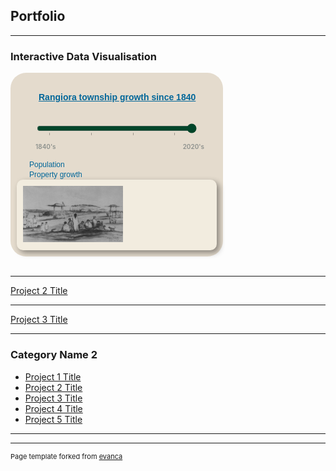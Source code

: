 ## Portfolio

---

### Interactive Data Visualisation 

<style type="text/css">	
  
    #play-controls {
        text-align: left;
        min-width: 320px;
        max-width: 320px;
        margin: 0 auto;
        padding: 5px 0 1em;
    }

    #play-controls * {
        display: inline-block;
        vertical-align: middle;
    }

	#steplist {
		display: none;
	}

	#slider-control-values {
		width: 270px;
		margin: 0px 10px 0px 30px;
		font-size: 10px;
        font-weight: 600;
		color: #8d918d;
	}
	
	.align-left {
		float: left;
	}
	
	.align-right {
		float: right;
	}

    #play-pause-button {
        width: 20px;
        height: 20px;
        text-align: center;
        font-size: 15px;
        cursor: pointer;
        color: #222;
        border: 0;
        background: transparent;
    }

    #play-range {
        margin: 2.5%;
        width: 80%;
        accent-color: #004529;
    }

    #play-output {
        font-family: Arial, Helvetica, sans-serif;
    }

    input[type="range"]::-moz-range-track {
        padding: 0 10px;
        background: repeating-linear-gradient(to right, 
            #ccc, 
            #ccc 10%, 
            #000 10%, 
            #000 11%, 
            #ccc 11%, 
            #ccc 20%);
	}

    #d3div {
        border-radius: 25px;
        background: #e4dbcd;
        padding: 10px; 
        width: 320px;
        height: auto;  
    }

    #d3div h4 a {
        margin: 10px 10px 10px 35px;
        font-family: sans-serif;
        font-size: 14px;
        font-weight: 600;
        color: #069; 
    }

    #divChart p, #divMap p {
        margin: 0px 0px 0px 20px;
        font-family: sans-serif;
        line-height: 16px;
        font-size: 12px;
        font-weight: 300;
        color: #069; 
    }
    
    
	#initialMap.hidden {
		display: none;
	}

    .propertylabel {
		font-family: Helvetica, sans-serif;
		font-size: 4px;
		fill: rgb(239,101,72);
		text-anchor: middle;
        display: none;
    }

    #divStoryBox {
        width: 300px;
        height: auto;
        padding: 10px;
        background-color: #f2ecdf;
        -webkit-border-radius: 10px;
        -moz-border-radius: 10px;
        border-radius: 10px;
        -webkit-box-shadow: 4px 4px 10px rgba(0, 0, 0, 0.4);
        -moz-box-shadow: 4px 4px 10px rgba(0, 0, 0, 0.4);
        box-shadow: 4px 4px 10px rgba(0, 0, 0, 0.4);
        pointer-events: none;
    }
			
	#divStoryBox.hidden {
		display: none;
	}

    #divStoryBox p {
        margin: 0;
        font-family: sans-serif;
        font-size: 12px;
        line-height: 16px;    
    }

</style>

<div id="d3div">
    <!-- Infographic title -->
    <h4><a href="/sample_page">Rangiora township growth since 1840</a></h4>
    <!-- Step slider with play/pause automation -->
    <div id="play-controls">
        <button id="play-pause-button" class="fa fa-play" title="play"></button>
        <input id="play-range" type="range" value="2020" min="1840" max="2020" step="10" list="steplist">
        <datalist id="steplist">
            <option>1850</option>
            <option>1900</option>
            <option>1950</option>
            <option>2000</option>
        </datalist>
        <output id="play-output" for="play-range" name="year"></output>
        <div id="slider-control-values">
            <div class="align-left">1840's</div>
            <div class="align-right">2020's</div>
            <div style="clear: both;"></div>
        </div>
    </div>
    <!-- Population bar chart -->
    <div id="divChart">
        <p>Population</p>
    </div>
    <!-- Properties map -->
    <div id="divMap">
        <p>Property growth</p>
    </div>
    <!-- Story box for text and images -->
    <div id="divStoryBox" >
        <p><strong><span id="storyBoxTitle" style="color: #069"></span></strong></p>
        <p><span id="storyBoxText"></span></p>
        <img src="/images/Te_Rakawakaputa_sketch.png" alt="Te Rakawakaputa on the Korotuaheka in December 1848" height="90px" width="160px">
        <p><span id="storyBoxCitation" style="font-size: 9px; color: #8d918d"></span></p>
    </div>
</div>

<script src="https://d3js.org/d3.v7.min.js"></script>
<link rel="stylesheet" href="https://cdnjs.cloudflare.com/ajax/libs/font-awesome/4.7.0/css/font-awesome.min.css">
<script type="text/javascript">

    //Define Global variables
    const baseDataset = [ 
        { key: 0, decade: 1840, population: 0, color: `#004529`, text: `Prior to Ngati Toa's attack and destruction of Kaiapohia Pa in 1831, Ngai Tahu built pataka in Rangiora to store weapons and food.` },		
        { key: 1, decade: 1850, population: 20, color: `#004529`, text: `In 1851, Charles Torlesse and John Boys, together with their wives (two Townsend sisters from Ferrymead - Alicia and Priscilla) were the first Europeans to build homes on recently acquired rural sections in Rangiora` },		
        { key: 2, decade: 1860, population: 200, color: `#006837`, text: `1860's text` },		
        { key: 3, decade: 1870, population: 750, color: `#238443`, text: `1870's text` },
        { key: 4, decade: 1880, population: 1500, color: `#41ab5d`, text: `1880's text` },
        { key: 5, decade: 1890, population: 1800, color: `#78c679`, text: `1890's text` },
        { key: 6, decade: 1900, population: 1800, color: `#addd8e`, text: `1900's text` },
        { key: 7, decade: 1910, population: 1800, color: `#d9f0a3`, text: `By the 1910's, Rangiora had still not grown much` },
        { key: 8, decade: 1920, population: 2000, color: `#f7fcb9`, text: `1920's text` },
        { key: 9, decade: 1930, population: 2100, color: `#ffffe5`, text: `1930's text` },
        { key: 10, decade: 1940, population: 2300, color: `#fff7bc`, text: `1940's text` },
        { key: 11, decade: 1950, population: 2800, color: `#fee391`, text: `1950's text` },
        { key: 12, decade: 1960, population: 3500, color: `#fec44f`, text: `1960's text` },
        { key: 13, decade: 1970, population: 4800, color: `#fe9929`, text: `1970's text` },
        { key: 14, decade: 1980, population: 6400, color: `#ec7014`, text: `1980's text` },
        { key: 15, decade: 1990, population: 8800, color: `#cc4c02`, text: `1990's text` },
        { key: 16, decade: 2000, population: 10800, color: `#e31a1c`, text: `2000's text` },
        { key: 17, decade: 2010, population: 12000, color: `#bd0026`, text: `2010's text` },
        { key: 18, decade: 2020, population: 23000, color: `#800026`, text: `Following the Christchurch earthquakes in 2010 and 2011, many "red stickered" residents used their Government and insurance pay-outs to build new homes in Rangiora subdivisions, recently developed on ex-farmland beyond the original town "belts".` }
    ];

    const decades = [];
    const colors = [];
    baseDataset.forEach(item => {
        decades.push(item.decade);
        colors.push(item.color);
    })

    let decadeValue = 2020;
    let dataset = baseDataset.slice(0,decades.indexOf(decadeValue)+1);
    let decadeValueDataObject = [baseDataset[decades.indexOf(decadeValue)]];
    const maxPopulation = d3.max(baseDataset, d => d.population);

    const w = 300;
    const h = 300;
    
    //HTML step slider control with play/pause button
    const playBtn = document.querySelector(`#play-pause-button`);
    let sliderTimer = undefined;

    function play(button) {         //Autoplay the slider, redrawing the Infograph at each slider step
        button.title = `pause`;
        button.className = `fa fa-pause`;
        sliderTimer = setInterval(function () {
            if (decadeValue >= decades[decades.length - 1]) {
                decadeValue = decades[0];
            } else {
                decadeValue += 10;
            }
            redraw(`autoSlide`);
        }, 1500);
    }

    function pause(button) {        //Pause the slider, either when manually moving the slider or when clicking the pause button
        button.title = `play`;
        button.className = `fa fa-play`;
        clearTimeout(sliderTimer);
        sliderTimer = undefined;
    }
    
    playBtn.addEventListener('click', function () {     //Toggle play and pause when the button has been clicked
        if (sliderTimer === undefined) {
            play(this);
        } else {
            pause(this);
        }
    });

    document.querySelector(`#play-range`).addEventListener(`input`, function (e) {      //Redraw the Infograph when the input has been manually changed
        pause(playBtn);
        decadeValue = parseInt(e.target.value);
        redraw(`manualSlide`);
    });
			
    //Create bar chart svg element, scales and axes
    const chartMargin = { top: 10, right: 10, bottom: 10, left: 10 };
    const chartWidth = 300 - chartMargin.left - chartMargin.right;
    const chartHeight = 60 - chartMargin.top - chartMargin.bottom;
    const barHeight = 20;

    const svgChart = d3
        .select(`div#divChart`)
        .append(`svg`)
        .attr(`width`, chartWidth + chartMargin.left + chartMargin.right)
        .attr(`height`, chartHeight + chartMargin.top + chartMargin.bottom)
        .append(`g`)
        .attr(`transform`, `translate(20,0)`);

    const xScale = d3.scaleLinear()
        .domain([0, maxPopulation])
        .range([0, chartWidth]);

    const yScale = d3.scaleBand()
        .domain([decadeValue])
        .rangeRound([0, chartHeight])
        .padding(0.15);

    const xAxis = d3.axisBottom(xScale).ticks(4, `,.3d`).tickSize(1);
    const yAxis = d3.axisLeft(yScale).tickValues([]);

    svgChart.append(`g`)
        .attr(`transform`, `translate(0,${chartHeight - 10})`)
        .call(xAxis)
        .call(g => g.select(`.domain`).remove());

    svgChart.append(`g`)
        .call(yAxis)
        .call(g => g.select(`.domain`).remove());

    //Define path generator, using the geoMercator projection
    const projection = d3
        .geoMercator()
        .scale([340000])
        .center([172.642, -43.319]);

    const path = d3.geoPath(projection);
    
    //Create map svg element and append 1840's map sketch
    const svgMap = d3
        .select(`div#divMap`)
        .append(`svg`)
        .attr(`width`, w)
        .attr(`height`, h);

    svgMap.append(`svg:image`)
        .attr(`id`, `initialMap`)
        .attr(`class`, `hidden`)
        .attr(`xlink:href`, `/images/rangiora_map_1848.png`)
        .attr(`x`, 30)
        .attr(`y`, 20)
        .attr(`width`, 250)
        .attr(`height`, 250);
             
    //Function - add bar to population bar chart svg
    function populationChart() {
        svgChart.selectAll(`rect`)
            .data(decadeValueDataObject)
            .enter()
            .append(`rect`)
            .attr(`x`, 0)
            .attr(`y`, d => yScale(d.decade))
            .attr(`height`, barHeight)
            .attr(`width`,d => ( d.population * chartWidth / maxPopulation ))
            .attr(`fill`, d => d.color);
    }
    
    //Function - set up properties map svg
    function propertyMap () {
        d3.json("/data/rangiora_property_titles.json").then(json => {				

            //Bind data and create one path per property
            const rangioramap = svgMap
                .selectAll("path")
                .data(json.features)
                .enter()
                .append("path")
                .attr("d", path)                   
                .attr("fill", function(d) {
                    //Get decade color for the property
                    const value = parseInt(d.properties.decade);
                    if (value && value <= decadeValue) {
                        return colors[decades.indexOf(value)];
                    } else {            // If property decade does not exist or is > input decade
                        return "transparent";
                    }
                });

            //Create one label per property
            const propertyLabels = svgMap
                .selectAll("text")
                .data(json.features)
                .enter()
                .append("text")
                .attr("class", "propertylabel")
                .attr("x", function(d) { return path.centroid(d)[0]; })
                .attr("y", function(d) { return path.centroid(d)[1]; })
                .text(function(d) {
                    if (d.properties.seqno) {
                        return d.properties.seqno;
                    }
                });

        }).catch( err => {console.log(err)});   
    }
                
    //Function - set up story box svg
    function storyBox () {
        d3.select(`#divStoryBox`)
            .select(`#storyBoxTitle`)
            .text(decadeValue + `'s population: ` + dataset[decades.indexOf(decadeValue)].population);

        d3.select(`#divStoryBox`)
            .select(`#storyBoxText`)
            .text(dataset[decades.indexOf(decadeValue)].text);

        d3.select(`#divStoryBox`)
            .select(`#storyBoxCitation`)
            .text(decadeValue < 1980 ? `Source: Rangiora by D.N Hawkins, Rangiora Borough Council 1983` : ``);
            
        //Display the story box
        d3.select(`#divStoryBox`).classed(`hidden`, false);    
    }
    
    //Function - redraw Infograph on change of decade in slider control
    //(this happens either by manually moving the range input on the slider, or from a timer when the slider is played automatically)
    function redraw(slideMode) {

        const lastKeyValue = dataset.length - 1;
        if (decadeValue != decades[dataset.length - 1]) {
            dataset = baseDataset.slice(0,decades.indexOf(decadeValue)+1);
        }
        
        const input = document.querySelector('#play-range');
        if (slideMode = `autoSlide`) {
			input.value = decadeValue;
		}

        //Update bar chart to reflect population early in the selected decade    
        decadeValueDataObject = [baseDataset[decades.indexOf(decadeValue)]];
        yScale.domain([decadeValue])
            .padding(0.15);

        const bar = svgChart.selectAll("rect")
            .data(decadeValueDataObject);

       bar.enter()
            .append("rect")
            .attr(`x`, chartWidth)
            .attr(`y`, d => yScale(d.decade))
            .attr(`height`, barHeight)
            .attr(`width`,d => ( d.population * chartWidth / maxPopulation ))
            .attr(`fill`, d => d.color)
            .merge(bar)
            .transition()
            .duration(200)
            .attr(`x`, 0)
            .attr(`y`, d => yScale(d.decade))
            .attr(`height`, barHeight)
            .attr(`width`,d => ( d.population * chartWidth / maxPopulation ))
            .attr(`fill`, d => d.color);
      
        // change map to reflect property titles issued up to and including the selected decade
        if (decadeValue != 1840) {
            d3.select(`#initialMap`).classed(`hidden`, true);
        } else {
            d3.select(`#initialMap`).classed(`hidden`, false);
        }

        svgMap.selectAll("path")
            .transition()
            .attr("fill", function(d,i) {
                //Get data value
                const value = parseInt(d.properties.decade);
                if (value && value <= decadeValue) {
                    return colors[decades.indexOf(value)];
                } else {            //If property decade does not exist or is > input decade
                    return "transparent";
            }});

        //Update the story text box with text and images relevant to the selected decade
        d3.select(`#divStoryBox`)
            .select(`#storyBoxTitle`)
            .text(decadeValue + `'s population: ` + dataset[decades.indexOf(decadeValue)].population);

        d3.select(`#divStoryBox`)
            .select(`#storyBoxText`)
            .text(dataset[decades.indexOf(decadeValue)].text);

        d3.select(`#divStoryBox`)
            .select(`#storyBoxCitation`)
            .text(decadeValue < 1980 ? `Source: Rangiora by D.N Hawkins, Rangiora Borough Council 1983` : ``);
        
        //Display the story text box
        d3.select(`#divStoryBox`).classed(`hidden`, false);
            
    }			
    
    //Function - main function that runs each of the component functions
    function runInfographic () {

        populationChart();		//Sets up initial display of the population bar chart	
        
        propertyMap();			//Sets up initial display of the properties map
        
        storyBox();				//Sets up initial display of the story box
		
    }
    
    runInfographic();

</script>

<br/>

---
[Project 2 Title](/pdf/sample_presentation.pdf)


---
[Project 3 Title](http://example.com/)


---

### Category Name 2

- [Project 1 Title](http://example.com/)
- [Project 2 Title](http://example.com/)
- [Project 3 Title](http://example.com/)
- [Project 4 Title](http://example.com/)
- [Project 5 Title](http://example.com/)

---




---
<p style="font-size:11px">Page template forked from <a href="https://github.com/evanca/quick-portfolio">evanca</a></p>
<!-- Remove above link if you don't want to attibute -->
